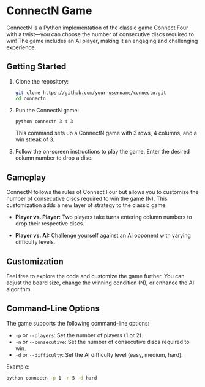 # ConnectN Game

ConnectN is a Python implementation of the classic game Connect Four with a twist—you can choose the number of consecutive discs required to win! The game includes an AI player, making it an engaging and challenging experience.

## Getting Started

1. Clone the repository:

    ```bash
    git clone https://github.com/your-username/connectn.git
    cd connectn
    ```

2. Run the ConnectN game:

    ```bash
    python connectn 3 4 3
    ```

    This command sets up a ConnectN game with 3 rows, 4 columns, and a win streak of 3.

3. Follow the on-screen instructions to play the game. Enter the desired column number to drop a disc.

## Gameplay

ConnectN follows the rules of Connect Four but allows you to customize the number of consecutive discs required to win the game (N). This customization adds a new layer of strategy to the classic game.

- **Player vs. Player:** Two players take turns entering column numbers to drop their respective discs.

- **Player vs. AI:** Challenge yourself against an AI opponent with varying difficulty levels.

## Customization

Feel free to explore the code and customize the game further. You can adjust the board size, change the winning condition (N), or enhance the AI algorithm.

## Command-Line Options

The game supports the following command-line options:

- `-p` or `--players`: Set the number of players (1 or 2).
- `-n` or `--consecutive`: Set the number of consecutive discs required to win.
- `-d` or `--difficulty`: Set the AI difficulty level (easy, medium, hard).

Example:

```bash
python connectn -p 1 -n 5 -d hard
